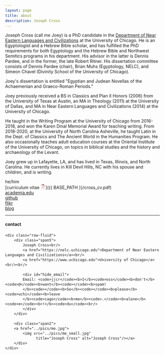 ```yaml
---
layout: page
title: about
description: Joseph Cross
---
```


Joseph Cross (call me Joey) is a PhD candidate in the [Department of Near Eastern Languages and Civilizations](https://nelc.uchicago.edu) at the University of Chicago. He is an Egyptologist and a Hebrew Bible scholar, and has fulfilled the PhD requirements for both Egyptology and the Hebrew Bible and Northwest Semitics programs in his department. His advisor in the latter is Dennis Pardee, and in the former, the late Robert Ritner. His dissertation committee consists of Dennis Pardee (chair), Brian Muhs (Egyptology, NELC), and Simeon Chavel (Divinity School of the University of Chicago).

Joey's dissertation is entitled "Egyptian and Judean Novellas of the Achaemenian and Graeco-Roman Periods."

Joey previously received a BS in Classics and Plan II Honors (2006) from the University of Texas at Austin, an MA in Theology (2011) at the University of Dallas, and MA in Near Eastern Languages and Civilizations (2014) at the University of Chicago.

He taught in the Writing Program at the University of Chicago from 2016-2018, and won the Karen Dinal Memorial Award for teaching writing. From 2018-2020, at the University of North Carolina Asheville, he taught Latin in the Dept. of Classics and The Ancient World in the Humanities Program. He also occasionally teaches adult education courses at the Oriental Institute of the University of Chicago, on topics in biblical studies and the history and archaeology of the Levant.

Joey grew up in Lafayette, LA, and has lived in Texas, Illinois, and North Carolina. He currently lives in Kill Devil Hills, NC with his spouse and children, and is writing.

he/him<br/>
[curriculum vitae ![CV as pdf](icons16/pdf-icon.png)]({{ BASE_PATH }}/cross_cv.pdf)<br/>
[academia.edu](https://chicago.academia.edu/JosephCross)</br>
[github](https://github.com/jjjjjjjjjjcross)<br/>
[flikr](https://www.flickr.com/photos/crossjj/)<br/>
[blog](https://jjjjjjjjjjcross.com/blog/) <br/>


---

<div class="container">
<h4><a name="contact"></a>contact</h4>

    <div class="row-fluid">
        <div class="span5">
            Joseph Cross<br/>
            <a href="https://nelc.uchicago.edu">Department of Near Eastern Languages and Civilizations</a><br/>
            <a href="https://www.uchicago.edu">University of Chicago</a><br/><br/>

            <div id="hide_email">
            Email: <code>jjcr</code><b>I</b><code>oss</code><b>don't</b><code>@</code><b>want</b><code></code><b>spam!
            </b><code></code><b>So</b><code></code><b>please</b><code>uchi</code><b>leave
            </b><code>cago</code><b>me</b><code>.</code><b>alone</b><code>e</code><b>!</b><code>du</code><br/>
            </div>
        </div>

        <div class="span2">
        <a href="../pics/me.jpg">
            <img src="../pics/me_small.jpg"
                  title="Joseph Cross" alt="Joseph Cross"/></a>
        </div>
    </div>
</div>
